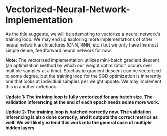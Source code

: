 # Vectorized-Neural-Network-Implementation

As the title suggests, we will be attempting to vectorize a neural network's training loop. We may end up exploring more implementations of other neural network architectures (CNN, RNN, etc.) but we only have the most simple dense, feedforward neural network for now. 

**Note:** The vectorized implementation utilizes mini-batch gradient descent (an optimization method by which our weight optimization occurs over multiple samples at a time). Stochastic gradient descent can be vectorized to some degree, but the training loop for the SGD optimization is inherently one that looks at individual samples per weight update. We may implement this in another notebook.

**Update 1: The training loop is fully vectorized for any batch size. The validation inferencing at the end of each epoch needs some more work.**

**Update 2: The training loop is batched correctly now. The validation inferencing is also done correctly, and it outputs the correct metrics as well. We will likely extend this work into the general case of multiple hidden layers.**
